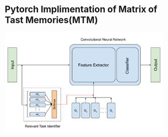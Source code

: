 # Pytorch Implimentation of Matrix of Tast Memories(MTM)

![Image description](networkArchitecture.png)

